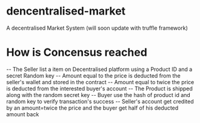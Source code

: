 # dencentralised-market
A decentralised Market System
(will soon update with truffle framework)
# How is Concensus reached
-- The Seller list a item on Decentralised platform using a Product ID and a secret Random key
-- Amount equal to the price is deducted from the seller's wallet and stored in the contract
-- Amount equal to twice the price is deducted from the interested buyer's account
-- The Product is shipped along with the random secret key
-- Buyer use the hash of product id and random key to verify transaction's success
-- Seller's account get credited by an amount=twice the price and the buyer get half of his deducted amount back
